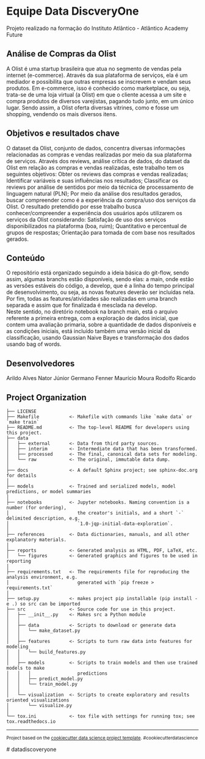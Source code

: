 Equipe Data DiscveryOne
==============================

Projeto realizado na formação do Instituto Atlântico - Atlântico Academy Future

## Análise de Compras da Olist

A Olist é uma startup brasileira que atua no segmento de vendas pela internet (e-commerce). Através da sua plataforma de serviços, ela é um mediador e possibilita que outras empresas se inscrevem e vendam seus produtos. Em e-commerce, isso é conhecido como marketplace, ou seja, trata-se de uma loja virtual (a Olist) em que o cliente acessa a um site e compra produtos de diversos varejistas, pagando tudo junto, em um único lugar. Sendo assim, a Olist oferta diversas vitrines, como e fosse um shopping, vendendo os mais diversos itens.

## Objetivos e resultados chave

O dataset da Olist, conjunto de dados, concentra diversas informações relacionadas as compras e vendas realizadas por meio da sua plataforma de serviços.
Através dos reviews, análise crítica de dados, do dataset da Olist em relação as compras e vendas realizadas, este trabalho tem os seguintes objetivos:
Obter os reviews das compras e vendas realizadas;
Identificar variáveis e suas influências nos resultados;
Classificar os reviews por análise de sentidos por meio da técnica de processamento de linguagem natural (PLN);
Por meio da análise dos resultados gerados, buscar compreender como é a experiência da compra/uso dos serviços da Olist.
O resultado pretendido por esse trabalho busca conhecer/compreender a experiência dos usuários após utilizarem os serviços da Olist considerando:
Satisfação de uso dos serviços disponibilizados na plataforma (boa, ruim);
Quantitativo e percentual de grupos de respostas;
Orientação para tomada de com base nos resultados gerados.

## Conteúdo

O repositório está organizado seguindo a ideia básica do git-flow, sendo assim, algumas branchs estão disponíveis, sendo elas: a main, onde estão as versões estáveis do código, a develop, que é a linha do tempo principal de desenvolvimento, ou seja, as novas features deverão ser incluídas nela. Por fim, todas as features/atividades são realizadas em uma branch separada e assim que for finalizada é mesclada na develop.  
Neste sentido, no diretório notebook na branch main, está o arquivo referente a primeira entrega, com a exploração de dados inicial, que contem uma avaliação primaria, sobre a quantidade de dados disponíveis e as condições iniciais, está incluído também uma versão inicial da classificação, usando Gaussian Naive Bayes e transformação dos dados usando bag of words.

## Desenvolvedores

Arildo Alves
Nator Júnior
Germano Fenner
Maurício Moura
Rodolfo Ricardo

Project Organization
------------

    ├── LICENSE
    ├── Makefile           <- Makefile with commands like `make data` or `make train`
    ├── README.md          <- The top-level README for developers using this project.
    ├── data
    │   ├── external       <- Data from third party sources.
    │   ├── interim        <- Intermediate data that has been transformed.
    │   ├── processed      <- The final, canonical data sets for modeling.
    │   └── raw            <- The original, immutable data dump.
    │
    ├── docs               <- A default Sphinx project; see sphinx-doc.org for details
    │
    ├── models             <- Trained and serialized models, model predictions, or model summaries
    │
    ├── notebooks          <- Jupyter notebooks. Naming convention is a number (for ordering),
    │                         the creator's initials, and a short `-` delimited description, e.g.
    │                         `1.0-jqp-initial-data-exploration`.
    │
    ├── references         <- Data dictionaries, manuals, and all other explanatory materials.
    │
    ├── reports            <- Generated analysis as HTML, PDF, LaTeX, etc.
    │   └── figures        <- Generated graphics and figures to be used in reporting
    │
    ├── requirements.txt   <- The requirements file for reproducing the analysis environment, e.g.
    │                         generated with `pip freeze > requirements.txt`
    │
    ├── setup.py           <- makes project pip installable (pip install -e .) so src can be imported
    ├── src                <- Source code for use in this project.
    │   ├── __init__.py    <- Makes src a Python module
    │   │
    │   ├── data           <- Scripts to download or generate data
    │   │   └── make_dataset.py
    │   │
    │   ├── features       <- Scripts to turn raw data into features for modeling
    │   │   └── build_features.py
    │   │
    │   ├── models         <- Scripts to train models and then use trained models to make
    │   │   │                 predictions
    │   │   ├── predict_model.py
    │   │   └── train_model.py
    │   │
    │   └── visualization  <- Scripts to create exploratory and results oriented visualizations
    │       └── visualize.py
    │
    └── tox.ini            <- tox file with settings for running tox; see tox.readthedocs.io


--------

<p><small>Project based on the <a target="_blank" href="https://drivendata.github.io/cookiecutter-data-science/">cookiecutter data science project template</a>. #cookiecutterdatascience</small></p>
# datadiscoveryone
